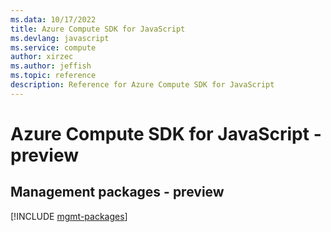 ```yaml
---
ms.data: 10/17/2022
title: Azure Compute SDK for JavaScript
ms.devlang: javascript
ms.service: compute
author: xirzec
ms.author: jeffish
ms.topic: reference
description: Reference for Azure Compute SDK for JavaScript
---
```

# Azure Compute SDK for JavaScript - preview

## Management packages - preview
[!INCLUDE [mgmt-packages](compute-mgmt-index.md)]